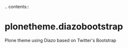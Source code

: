 .. contents::

plonetheme.diazobootstrap
=========================

Plone theme using Diazo based on Twitter's Bootstrap
